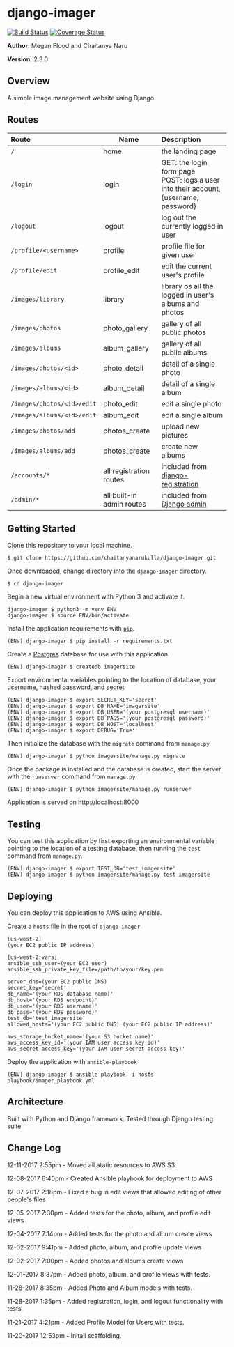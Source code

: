 # django-imager

[![Build Status](https://travis-ci.org/chaitanyanarukulla/django-imager.svg?branch=master)](https://travis-ci.org/chaitanyanarukulla/django-imager)
[![Coverage Status](https://coveralls.io/repos/github/chaitanyanarukulla/django-imager/badge.svg?branch=master)](https://coveralls.io/github/chaitanyanarukulla/django-imager?branch=master)

**Author**: Megan Flood and Chaitanya Naru

**Version**: 2.3.0

## Overview
A simple image management website using Django.

## Routes
| Route | Name | Description |
|:--|--|:--|
|`/`|home|the landing page|
|`/login`|login|GET: the login form page<br>POST: logs a user into their account, {username, password}|
|`/logout`|logout|log out the currently logged in user|
|`/profile/<username>`|profile|profile file for given user|
|`/profile/edit`|profile_edit| edit the current user's profile|
|`/images/library`|library|library os all the logged in user's albums and photos|
|`/images/photos`|photo_gallery|gallery of all public photos|
|`/images/albums`|album_gallery|gallery of all public albums|
|`/images/photos/<id>`|photo_detail|detail of a single photo|
|`/images/albums/<id>`|album_detail|detail of a single album|
|`/images/photos/<id>/edit`|photo_edit|edit a single photo|
|`/images/albums/<id>/edit`|album_edit|edit a single album|
|`/images/photos/add`|photos_create|upload new pictures|
|`/images/albums/add`|photos_create|create new albums|
|`/accounts/*`|all registration routes| included from [django-registration](http://django-registration.readthedocs.io/en/stable/index.html)|
|`/admin/*`|all built-in admin routes| included from [Django admin](https://docs.djangoproject.com/en/1.11/ref/contrib/admin/#reversing-admin-urls)|

## Getting Started

Clone this repository to your local machine.
```
$ git clone https://github.com/chaitanyanarukulla/django-imager.git
```

Once downloaded, change directory into the `django-imager` directory.
```
$ cd django-imager
```

Begin a new virtual environment with Python 3 and activate it.
```
django-imager $ python3 -m venv ENV
django-imager $ source ENV/bin/activate
```

Install the application requirements with [`pip`](https://pip.pypa.io/en/stable/installing/).
```
(ENV) django-imager $ pip install -r requirements.txt
```

Create a [Postgres](https://wiki.postgresql.org/wiki/Detailed_installation_guides) database for use with this application.
```
(ENV) django-imager $ createdb imagersite
```

Export environmental variables pointing to the location of database, your username, hashed password, and secret
```
(ENV) django-imager $ export SECRET_KEY='secret'
(ENV) django-imager $ export DB_NAME='imagersite'
(ENV) django-imager $ export DB_USER='(your postgresql username)'
(ENV) django-imager $ export DB_PASS='(your postgresql password)'
(ENV) django-imager $ export DB_HOST='localhost'
(ENV) django-imager $ export DEBUG='True'
```

Then initialize the database with the `migrate` command from `manage.py`
```
(ENV) django-imager $ python imagersite/manage.py migrate
```

Once the package is installed and the database is created, start the server with the `runserver` command from `manage.py`
```
(ENV) django-imager $ python imagersite/manage.py runserver
```

Application is served on http://localhost:8000

## Testing
You can test this application by first exporting an environmental variable pointing to the location of a testing database, then running the `test` command from `manage.py`.
```
(ENV) django-imager $ export TEST_DB='test_imagersite'
(ENV) django-imager $ python imagersite/manage.py test imagersite
```

## Deploying
You can deploy this application to AWS using Ansible.

Create a `hosts` file in the root of `django-imager`
```
[us-west-2]
(your EC2 public IP address)

[us-west-2:vars]
ansible_ssh_user=(your EC2 user)
ansible_ssh_private_key_file=/path/to/your/key.pem

server_dns=(your EC2 public DNS)
secret_key='secret'
db_name='(your RDS database name)'
db_host='(your RDS endpoint)'
db_user='(your RDS username)'
db_pass='(your RDS password)'
test_db='test_imagersite'
allowed_hosts='(your EC2 public DNS) (your EC2 public IP address)'

aws_storage_bucket_name='(your S3 bucket name)'
aws_access_key_id='(your IAM user access key id)'
aws_secret_access_key='(your IAM user secret access key)'
```

Deploy the application with `ansible-playbook`
```
(ENV) django-imager $ ansible-playbook -i hosts playbook/imager_playbook.yml
```

## Architecture
Built with Python and Django framework. Tested through Django testing suite.

## Change Log

12-11-2017 2:55pm - Moved all atatic resources to AWS S3

12-08-2017 6:40pm - Created Ansible playbook for deployment to AWS

12-07-2017 2:18pm - Fixed a bug in edit views that allowed editing of other people's files

12-05-2017 7:30pm - Added tests for the photo, album, and profile edit views

12-04-2017 7:14pm - Added tests for the photo and album create views

12-02-2017 9:41pm - Added photo, album, and profile update views

12-02-2017 7:00pm - Added photos and albums create views

12-01-2017 8:37pm - Added photo, album, and profile views with tests.

11-28-2017 8:35pm - Added Photo and Album models with tests.

11-28-2017 1:35pm - Added registration, login, and logout functionality with tests.

11-21-2017 4:21pm - Added Profile Model for Users with tests.

11-20-2017 12:53pm - Initail scaffolding.
